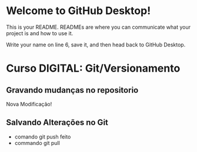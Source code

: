 # Welcome to GitHub Desktop!

This is your README. READMEs are where you can communicate what your project is and how to use it.

Write your name on line 6, save it, and then head back to GitHub Desktop.
# Curso DIGITAL: Git/Versionamento

## Gravando mudanças no repositorio
Nova Modificação!

## Salvando Alterações no Git
* comando git push feito
* commando git pull
